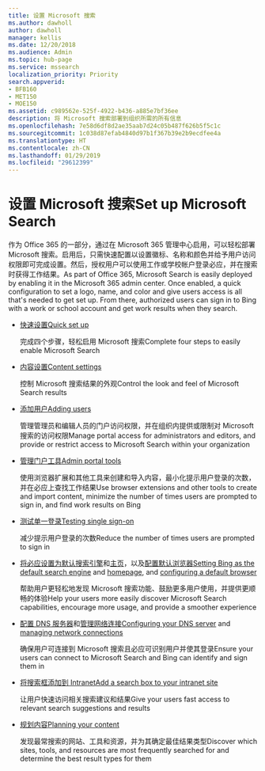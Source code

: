 ```yaml
---
title: 设置 Microsoft 搜索
ms.author: dawholl
author: dawholl
manager: kellis
ms.date: 12/20/2018
ms.audience: Admin
ms.topic: hub-page
ms.service: mssearch
localization_priority: Priority
search.appverid:
- BFB160
- MET150
- MOE150
ms.assetid: c989562e-525f-4922-b436-a885e7bf36ee
description: 将 Microsoft 搜索部署到组织所需的所有信息
ms.openlocfilehash: 7e58d6df8d2ae35aab7d24c05b487f626b5f5c1c
ms.sourcegitcommit: 1c038d87efab4840d97b1f367b39e2b9ecdfee4a
ms.translationtype: HT
ms.contentlocale: zh-CN
ms.lasthandoff: 01/29/2019
ms.locfileid: "29612399"
---
```

# <a name="set-up-microsoft-search"></a><span data-ttu-id="3469b-103">设置 Microsoft 搜索</span><span class="sxs-lookup"><span data-stu-id="3469b-103">Set up Microsoft Search</span></span>

<span data-ttu-id="3469b-p101">作为 Office 365 的一部分，通过在 Microsoft 365 管理中心启用，可以轻松部署 Microsoft 搜索。启用后，只需快速配置以设置徽标、名称和颜色并给予用户访问权限即可完成设置。然后，授权用户可以使用工作或学校帐户登录必应，并在搜索时获得工作结果。</span><span class="sxs-lookup"><span data-stu-id="3469b-p101">As part of Office 365, Microsoft Search is easily deployed by enabling it in the Microsoft 365 admin center. Once enabled, a quick configuration to set a logo, name, and color and give users access is all that's needed to get set up. From there, authorized users can sign in to Bing with a work or school account and get work results when they search.</span></span>

- [<span data-ttu-id="3469b-107">快速设置</span><span class="sxs-lookup"><span data-stu-id="3469b-107">Quick set up</span></span>](quick-set-up.md)
    
    <span data-ttu-id="3469b-108">完成四个步骤，轻松启用 Microsoft 搜索</span><span class="sxs-lookup"><span data-stu-id="3469b-108">Complete four steps to easily enable Microsoft Search</span></span>

- [<span data-ttu-id="3469b-109">内容设置</span><span class="sxs-lookup"><span data-stu-id="3469b-109">Content settings</span></span>](content-settings.md)
    
    <span data-ttu-id="3469b-110">控制 Microsoft 搜索结果的外观</span><span class="sxs-lookup"><span data-stu-id="3469b-110">Control the look and feel of Microsoft Search results</span></span>
    
- [<span data-ttu-id="3469b-111">添加用户</span><span class="sxs-lookup"><span data-stu-id="3469b-111">Adding users</span></span>](add-users.md)
    
    <span data-ttu-id="3469b-112">管理管理员和编辑人员的门户访问权限，并在组织内提供或限制对 Microsoft 搜索的访问权限</span><span class="sxs-lookup"><span data-stu-id="3469b-112">Manage portal access for administrators and editors, and provide or restrict access to Microsoft Search within your organization</span></span>
    
- [<span data-ttu-id="3469b-113">管理门户工具</span><span class="sxs-lookup"><span data-stu-id="3469b-113">Admin portal tools</span></span>](admin-portal-tools.md)
    
    <span data-ttu-id="3469b-114">使用浏览器扩展和其他工具来创建和导入内容，最小化提示用户登录的次数，并在必应上查找工作结果</span><span class="sxs-lookup"><span data-stu-id="3469b-114">Use browser extensions and other tools to create and import content, minimize the number of times users are prompted to sign in, and find work results on Bing</span></span>
    
- [<span data-ttu-id="3469b-115">测试单一登录</span><span class="sxs-lookup"><span data-stu-id="3469b-115">Testing single sign-on</span></span>](test-single-sign-on.md)
    
    <span data-ttu-id="3469b-116">减少提示用户登录的次数</span><span class="sxs-lookup"><span data-stu-id="3469b-116">Reduce the number of times users are prompted to sign in</span></span>
    
- <span data-ttu-id="3469b-117">[将必应设置为默认搜索引擎](set-default-search-engine.md)和[主页](set-default-homepage.md)，以及[配置默认浏览器](set-default-browser.md)</span><span class="sxs-lookup"><span data-stu-id="3469b-117">[Setting Bing as the default search engine](set-default-search-engine.md) and [homepage](set-default-homepage.md), and [configuring a default browser](set-default-browser.md)</span></span>
    
    <span data-ttu-id="3469b-118">帮助用户更轻松地发现 Microsoft 搜索功能、鼓励更多用户使用，并提供更顺畅的体验</span><span class="sxs-lookup"><span data-stu-id="3469b-118">Help your users more easily discover Microsoft Search capabilities, encourage more usage, and provide a smoother experience</span></span>
    
- <span data-ttu-id="3469b-119">[配置 DNS 服务器](advanced-dns-configuration.md)和[管理网络连接](manage-network-connections.md)</span><span class="sxs-lookup"><span data-stu-id="3469b-119">[Configuring your DNS server](advanced-dns-configuration.md) and [managing network connections](manage-network-connections.md)</span></span>
    
    <span data-ttu-id="3469b-120">确保用户可连接到 Microsoft 搜索且必应可识别用户并使其登录</span><span class="sxs-lookup"><span data-stu-id="3469b-120">Ensure your users can connect to Microsoft Search and Bing can identify and sign them in</span></span>

- [<span data-ttu-id="3469b-121">将搜索框添加到 Intranet</span><span class="sxs-lookup"><span data-stu-id="3469b-121">Add a search box to your intranet site</span></span>](add-a-search-box-to-your-intranet-site.md)

    <span data-ttu-id="3469b-122">让用户快速访问相关搜索建议和结果</span><span class="sxs-lookup"><span data-stu-id="3469b-122">Give your users fast access to relevant search suggestions and results</span></span>

- [<span data-ttu-id="3469b-123">规划内容</span><span class="sxs-lookup"><span data-stu-id="3469b-123">Planning your content</span></span>](plan-your-content.md)
    
    <span data-ttu-id="3469b-124">发现最常搜索的网站、工具和资源，并为其确定最佳结果类型</span><span class="sxs-lookup"><span data-stu-id="3469b-124">Discover which sites, tools, and resources are most frequently searched for and determine the best result types for them</span></span>

  

